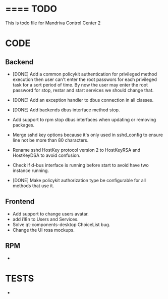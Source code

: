 ====
TODO
====

This is todo file for Mandriva Control Center 2

CODE
====

Backend
-------

 * [DONE] Add a common policykit authentication for privileged method execution
   then user can't enter the root passwors for each privileged task for
   a sort period of time. By now the user may enter the root password for
   stop, restar and start services we should change that.

 * [DONE] Add an exception handler to dbus connection in all classes.

 * [DONE] Add backends dbus interface method stop.

 * Add support to rpm stop dbus interfaces when updating or removing packages.

 * Merge sshd key options because it's only used in sshd_config to ensure
   line not be more than 80 characters.

 * Rename sshd HostKey protocol version 2 to HostKeyRSA and HostKeyDSA to avoid
   confusion.

 * Check if d-bus interface is running before start to avoid have two instance
   running.

 * [DONE] Make policykit authorization type be configurable for all methods that use it.

Frontend
--------

 * Add support to change users avatar.
 * add i18n to Users and Services.
 * Solve qt-components-desktop ChoiceList bug.
 * Change the UI rosa mockups.

RPM
---

 *

TESTS
=====

 *
